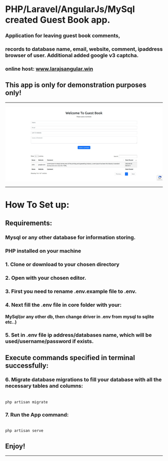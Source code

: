 

# PHP/Laravel/AngularJs/MySql created Guest Book app.

### Application for leaving guest book comments, 
### records to database name, email, website, comment, ipaddress browser of user. Additional added google v3 captcha.
### online host: www.larajsangular.win
## This app is only for demonstration purposes only!


---

![Screenshot](larajsangular.png)

---




# How To Set up:


## Requirements:

### Mysql or any other database for information storing.
### PHP installed on your machine

### 1. Clone or download to your chosen directory

### 2. Open with your chosen editor.

### 3. First you need  to rename .env.example file to .env.

### 4. Next fill the .env file in core folder with your:
#### MySql(or any other db, then change driver in .env from mysql to sqlite etc..)


### 5. Set in .env file ip address/databases name, which will be used/username/password if exists.

## Execute commands specified in terminal successfully:

### 6. Migrate database migrations to fill your database with all the necessary tables and columns:

```

php artisan migrate

```


### 7. Run the App command:

````

php artisan serve

````


## Enjoy!

---
